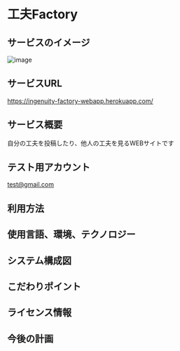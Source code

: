 # 工夫Factory


## サービスのイメージ
![image]("https://user-images.githubusercontent.com/49761051/151689982-f7891cad-725e-4236-ab5a-94a65e7f7e83.png)

## サービスURL
https://ingenuity-factory-webapp.herokuapp.com/

## サービス概要
自分の工夫を投稿したり、他人の工夫を見るWEBサイトです

## テスト用アカウント
test@gmail.com

## 利用方法


## 使用言語、環境、テクノロジー


## システム構成図


## こだわりポイント


## ライセンス情報


## 今後の計画

